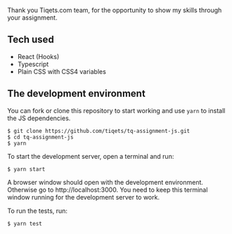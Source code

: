 Thank you Tiqets.com team, for the opportunity to show my skills through your assignment.

## Tech used

- React (Hooks)
- Typescript
- Plain CSS with CSS4 variables

## The development environment

You can fork or clone this repository to start working and use `yarn` to install the JS dependencies.

    $ git clone https://github.com/tiqets/tq-assignment-js.git
    $ cd tq-assignment-js
    $ yarn

To start the development server, open a terminal and run:

    $ yarn start

A browser window should open with the development environment. Otherwise go to http://localhost:3000. You need to keep this terminal window running for the development server to work.

To run the tests, run:

    $ yarn test

